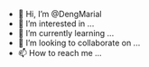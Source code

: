 - 👋 Hi, I’m @DengMarial
- 👀 I’m interested in ...
- 🌱 I’m currently learning ...
- 💞️ I’m looking to collaborate on ...
- 📫 How to reach me ...

<!---
DengMarial/DengMarial is a ✨ special ✨ repository because its `README.md` (this file) appears on your GitHub profile.
You can click the Preview link to take a look at your changes.
--->

